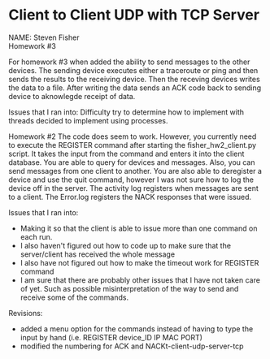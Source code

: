 # Client to Client UDP with TCP Server
NAME: Steven Fisher  
Homework #3

For homework #3 when added the ability to send messages to the other devices.
The sending device executes either a traceroute or ping and then sends the
results to the receiving device.  Then the receving devices writes the data
to a file. After writing the data sends an ACK code back to sending device
to aknowlegde receipt of data.

Issues that I ran into: Difficulty try to determine how to implement with threads
                        decided to implement using processes.

Homework #2
The code does seem to work. However, you currently need to execute the REGISTER
command after starting the fisher_hw2_client.py script. It takes the input
from the command and enters it into the client database. You are able to query
for devices and messages. Also, you can send messages from one client to 
another. You are also able to deregister a device and use the quit command,
however I was not sure how to log the device off in the server. The activity
log registers when messages are sent to a client. The Error.log registers
the NACK responses that were issued.

Issues that I ran into: 
* Making it so that the client is able to issue more than one command on each run.
* I also haven't figured out how to code up to make sure that the server/client has received the whole message
* I also have not figured out how to make the timeout work for REGISTER command
* I am sure that there are probably other issues that I have not taken care of yet. Such as possible misinterpretation of the way to send and receive some of the commands.
                       
                        
Revisions:

* added a menu option for the commands instead of having to type the input by hand (i.e. REGISTER device_ID IP MAC PORT)                    
* modified the numbering for ACK and NACKt-client-udp-server-tcp
